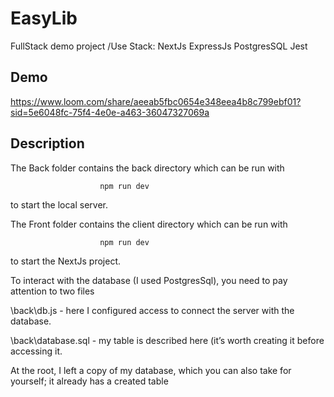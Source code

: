 
# EasyLib

FullStack demo project /Use Stack: NextJs ExpressJs PostgresSQL Jest

## Demo


https://www.loom.com/share/aeeab5fbc0654e348eea4b8c799ebf01?sid=5e6048fc-75f4-4e0e-a463-36047327069a
## Description

The Back folder contains the back directory which can be run with 

                        npm run dev 
                        
to start the local server.

The Front folder contains the client directory which can be run with 

                        npm run dev 
                        
to start the NextJs project.


To interact with the database (I used PostgresSql), you need to pay attention to two files 

\back\\db.js - here I configured access to connect the server with the database.


\back\database.sql - my table is described here (it’s worth creating it before accessing it.

At the root, I left a copy of my database, which you can also take for yourself; it already has a created table
